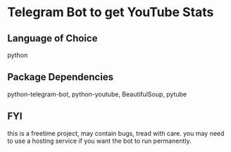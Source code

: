 # Telegram Bot to get YouTube Stats

## Language of Choice

python

## Package Dependencies

python-telegram-bot,
python-youtube,
BeautifulSoup,
pytube

## FYI

this is a freetime project, may contain bugs, tread with care.
you may need to use a hosting service if you want the bot to run permanently.


